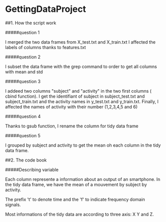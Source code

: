 # GettingDataProject

##1. How the script work

#####question 1

I merged the two data frames from X_test.txt and X_train.txt
I affected the labels of columns thanks to features.txt

#####question 2

I subset the data frame with the grep command to order to get all columns with mean and std

#####question 3

I addeed two columns "subject" and "activity" in the two first columns ( cbind function). I get the identifiant of subject in subject_test.txt and subject_train.txt and the activity names in y_test.txt and y_train.txt. Finally, I affected the names of activity with their number (1,2,3,4,5 and 6)

#####question 4

Thanks to gsub function, I rename the column for tidy data frame

#####question 5

I grouped by subject and activity to get the mean oh each column in the tidy data frame.


##2. The code book

#####Describing variable

Each column represente a information about an output of an smartphone. In the tidy data frame, we have the mean of a mouvement by subject by activity.

The prefix 't' to denote time and the 'f' to indicate frequency domain signals.

Most informations of the tidy data are according to three axis: X Y and Z.
